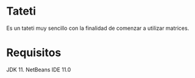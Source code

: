 # Tateti

Es un tateti muy sencillo con la finalidad de comenzar a utilizar matrices.

# Requisitos

JDK 11. NetBeans IDE 11.0
